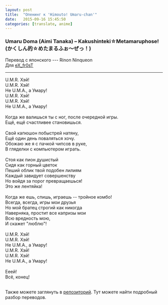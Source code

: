 ```yaml
---
layout: post
title:  "Опенинг к 'Himouto! Umaru-chan'"
date:   2015-09-16 15:45:50
categories: [translate, anime]
---
```

<div class="modal fade" id="myModal" tabindex="-1" role="dialog" aria-labelledby="myModalLabel" aria-hidden="true">
      <div class="modal-dialog">
        <div class="modal-content">
		<center>
          <div class="modal-body">               
          </div>
		</center>
        </div><!-- /.modal-content -->
      </div><!-- /.modal-dialog -->
    </div><!-- /.modal -->

<div class="thumbnails">
</div>

### Umaru Doma (Aimi Tanaka) &ndash; Kakushinteki☆Metamaruphose! (かくしん的☆めたまるふぉ～ぜっ！)

Перевод с японского --- Rinon Ninqueon<br>
Для <a href="http://vk.com/fr0st_subs">eX_fr0sT</a><br>
<hr>
U.M.R. Хэй!<br>
U.M.R. Хэй!<br>
Не U.M.A., а Умару!<br>
U.M.R. Хэй!<br>
U.M.R. Хэй!<br>
Не U.M.A., а Умару!<br>
<br>
Когда же валишься ты с ног, после очередной игры.<br>
Ещё, ещё cчастливее становишься.<br>
<br>
Свой капюшон побыстрей натяну,<br>
Ещё один день поваляться хочу.<br>
Обожаю же я с пачкой чипсов в руке,<br>
В гляделки с компьютером играть.<br>
<br>
Стоя как пион душистый<br>
Сидя как горный цветок<br>
Пеший облик твой подобен лилиям<br>
Каждый завидует совершенству<br>
Но войдя за порог превращаешься!<br>
Это же лентяйка!<br>
<br>
Когда же ешь, спишь, играешь -- тройное комбо!<br>
Всегда, всегда, игры мои друзья<br>
Но мой братец строгий как никогда<br>
Наверняка, простит все капризы мои<br>
Всю вредность мою,<br>
И скажет "люблю"!<br>
<br>
U.M.R. Хэй!<br>
U.M.R. Хэй!<br>
Не U.M.A., а Умару!<br>
U.M.R. Хэй!<br>
U.M.R. Хэй!<br>
Не U.M.A., а Умару!<br>
<br>
Ееей!<br>
Всё, конец!<br>
<br><p>Также можете заглянуть в <a href="https://github.com/RinonNinqueon/source/tree/master/translate">репозиторий</a>. Тут можете найти подробный разбор переводов.</p>
<br><br><br><br><br>